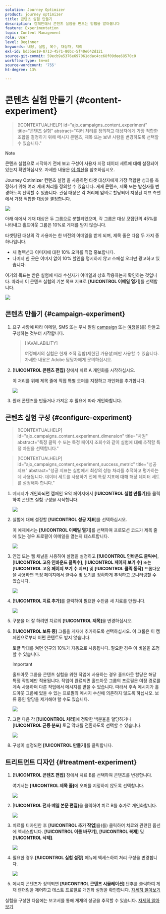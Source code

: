 ```yaml
---
solution: Journey Optimizer
product: journey optimizer
title: 콘텐츠 실험 만들기
description: 캠페인에서 콘텐츠 실험을 만드는 방법을 알아봅니다
feature: Experimentation
topic: Content Management
role: User
level: Beginner
keywords: 내용, 실험, 복수, 대상자, 처리
exl-id: bd35ae19-8713-4571-80bc-5f40e642d121
source-git-commit: 59ecb9a5376e697061ddac4cc68f09dee68570c0
workflow-type: tm+mt
source-wordcount: '755'
ht-degree: 13%

---
```


# 콘텐츠 실험 만들기 {#content-experiment}

>[!CONTEXTUALHELP]
>id="ajo_campaigns_content_experiment"
>title="콘텐츠 실험"
>abstract="여러 처리를 정의하고 대상자에게 가장 적합한 조합을 결정하기 위해 메시지 콘텐츠, 제목 또는 보낸 사람을 변경하도록 선택할 수 있습니다."

>[!NOTE]
>
>콘텐츠 실험으로 시작하기 전에 보고 구성이 사용자 지정 데이터 세트에 대해 설정되어 있는지 확인하십시오. 자세한 내용은 [이 섹션](reporting-configuration.md)을 참조하십시오.

Journey Optimizer 컨텐츠 실험 을 사용하면 타겟 대상자에게 가장 적합한 성과를 측정하기 위해 여러 게재 처리를 정의할 수 있습니다. 게재 콘텐츠, 제목 또는 발신자를 변경하도록 선택할 수 있습니다. 관심 대상은 각 처리에 임의로 할당되어 지정된 지표 측면에서 가장 적합한 대상을 결정합니다.

![](../rn/assets/do-not-localize/experiment.gif)

아래 예에서 게재 대상은 두 그룹으로 분할되었으며, 각 그룹은 대상 모집단의 45%를 나타내고 홀드아웃 그룹은 10%로 게재를 받지 않습니다.

타겟팅된 대상의 각 사용자는 한 버전의 이메일을 받게 되며, 제목 줄은 다음 두 가지 중 하나입니다.

* 새 컬렉션과 이미지에 대한 10% 오퍼를 직접 홍보합니다.
* 나머지 한 곳은 이미지 없이 10% 할인을 명시하지 않고 스페셜 오퍼만 광고하고 있습니다.

여기의 목표는 받은 실험에 따라 수신자가 이메일과 상호 작용하는지 확인하는 것입니다. 따라서 이 콘텐츠 실험의 기본 목표 지표로 **[!UICONTROL 이메일 열기]**&#x200B;를 선택합니다.

![](assets/content_experiment.png)

## 콘텐츠 만들기 {#campaign-experiment}

1. 요구 사항에 따라 이메일, SMS 또는 푸시 알림 [campaign](../campaigns/create-campaign.md) 또는 [여정](../building-journeys/journeys-message.md)을(를) 만들고 구성하는 것부터 시작합니다.

   >[!AVAILABILITY]
   >
   >여정에서의 실험은 현재 조직 집합(제한된 가용성)에만 사용할 수 있습니다. 자세한 내용은 Adobe 담당자에게 문의하십시오.

1. **[!UICONTROL 콘텐츠 편집]** 창에서 치료 A 개인화를 시작하십시오.

   이 처리를 위해 제목 줄에 직접 특별 오퍼를 지정하고 개인화를 추가합니다.

   ![](assets/content_experiment_5.png)

1. 원래 콘텐츠를 만들거나 가져온 후 필요에 따라 개인화합니다.

## 콘텐츠 실험 구성 {#configure-experiment}

>[!CONTEXTUALHELP]
>id="ajo_campaigns_content_experiment_dimension"
>title="차원"
>abstract="특정 클릭 수 또는 특정 페이지 조회수와 같이 실험에 대해 추적할 특정 차원을 선택합니다."

>[!CONTEXTUALHELP]
>id="ajo_campaigns_content_experiment_success_metric"
>title="성공 지표"
>abstract="성공 지표는 실험에서 최상의 성능 처리를 추적하고 평가하는 데 사용됩니다. 데이터 세트를 사용하기 전에 특정 지표에 대해 해당 데이터 세트를 설정해야 합니다."

1. 메시지가 개인화되면 캠페인 요약 페이지에서 **[!UICONTROL 실험 만들기]**&#x200B;를 클릭하여 콘텐츠 실험 구성을 시작합니다.

   ![](assets/content_experiment_3.png)

1. 실험에 대해 설정할 **[!UICONTROL 성공 지표]**&#x200B;를 선택하십시오.

   이 예제에서는 **[!UICONTROL 이메일 열기]**&#x200B;를 선택하여 프로모션 코드가 제목 줄에 있는 경우 프로필이 이메일을 열는지 테스트합니다.

   ![](assets/content_experiment_11.png)

1. 인앱 또는 웹 채널을 사용하여 실험을 설정하고 **[!UICONTROL 인바운드 클릭수]**, **[!UICONTROL 고유 인바운드 클릭수]**, **[!UICONTROL 페이지 보기 수]** 또는 **[!UICONTROL 고유 페이지 보기 수 지표]** 및 **[!UICONTROL 클릭 동작]** 드롭다운을 사용하면 특정 페이지에서 클릭수 및 보기를 정확하게 추적하고 모니터링할 수 있습니다.

   ![](assets/content_experiment_20.png)

1. **[!UICONTROL 치료 추가]**&#x200B;를 클릭하여 필요한 수만큼 새 치료를 만듭니다.

   ![](assets/content_experiment_8.png)

1. 구분을 더 잘 하려면 치료의 **[!UICONTROL 제목]**&#x200B;을 변경하십시오.

1. **[!UICONTROL 보류 중]** 그룹을 게재에 추가하도록 선택하십시오. 이 그룹은 이 캠페인으로부터 어떤 콘텐트도 받지 않습니다.

   토글 막대를 켜면 인구의 10%가 자동으로 사용됩니다. 필요한 경우 이 비율을 조정할 수 있습니다.

   >[!IMPORTANT]
   >
   >홀드아웃 그룹을 콘텐츠 실험을 위한 작업에 사용하는 경우 홀드아웃 할당은 해당 특정 작업에만 적용됩니다. 작업이 완료되면 홀드아웃 그룹의 프로필은 여정 경로를 계속 사용하며 다른 작업에서 메시지를 받을 수 있습니다. 따라서 후속 메시지가 홀드아웃 그룹에 있을 수 있는 프로필의 메시지 수신에 의존하지 않도록 하십시오. 보류 중인 할당을 제거해야 할 수도 있습니다.

   ![](assets/content_experiment_12.png)

1. 그런 다음 각 **[!UICONTROL 처리]**&#x200B;에 정확한 백분율을 할당하거나 **[!UICONTROL 균등 분포]** 토글 막대를 전환하도록 선택할 수 있습니다.

   ![](assets/content_experiment_13.png)

1. 구성이 설정되면 **[!UICONTROL 만들기]**&#x200B;를 클릭합니다.

## 트리트먼트 디자인 {#treatment-experiment}

1. **[!UICONTROL 콘텐츠 편집]** 창에서 치료 B를 선택하여 콘텐츠를 변경합니다.

   여기서는 **[!UICONTROL 제목 줄]**&#x200B;에 오퍼를 지정하지 않도록 선택합니다.

   ![](assets/content_experiment_18.png)

1. **[!UICONTROL 전자 메일 본문 편집]**&#x200B;을 클릭하여 치료 B를 추가로 개인화합니다.

   ![](assets/content_experiment_9.png)

1. 치료를 디자인한 후 **[!UICONTROL 추가 작업]**&#x200B;을(를) 클릭하여 치료와 관련된 옵션에 액세스합니다. **[!UICONTROL 이름 바꾸기]**, **[!UICONTROL 복제]** 및 **[!UICONTROL 삭제]**.

   ![](assets/content_experiment_7.png)

1. 필요한 경우 **[!UICONTROL 실험 설정]** 메뉴에 액세스하여 처리 구성을 변경합니다.

   ![](assets/content_experiment_19.png)

1. 메시지 콘텐츠가 정의되면 **[!UICONTROL 콘텐츠 시뮬레이션]** 단추를 클릭하여 게재 렌더링을 제어하고 테스트 프로필로 개인화 설정을 확인합니다. [자세히 알아보기](../content-management/preview-test.md)

실험을 구성한 다음에는 보고서를 통해 게재의 성공을 추적할 수 있습니다. [자세히 알아보기](../reports/campaign-global-report.md#experimentation-report)
